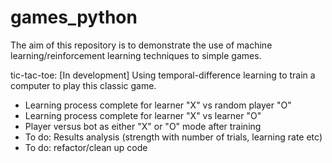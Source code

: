 # games_python
The aim of this repository is to demonstrate the use of machine learning/reinforcement learning techniques to simple games.

tic-tac-toe: [In development] Using temporal-difference learning to train a computer to play this classic game.
- Learning process complete for learner "X" vs random player "O"
- Learning process complete for learner "X" vs learner "O"
- Player versus bot as either "X" or "O" mode after training
- To do: Results analysis (strength with number of trials, learning rate etc)
- To do: refactor/clean up code
